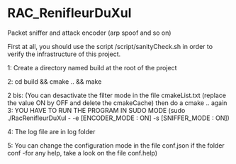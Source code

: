 # RAC_RenifleurDuXul

Packet sniffer and attack encoder (arp spoof and so on)

First at all, you should use the script /script/sanityCheck.sh in order to verify the infrastructure of this project.

1: Create a directory named build at the root of the project

2: cd build && cmake .. && make

2 bis: (You can desactivate the filter mode in the file cmakeList.txt (replace the value ON by OFF and delete the cmakeCache) then do a cmake ..
again
3: YOU HAVE TO RUN THE PROGRAM IN SUDO MODE (sudo ./RacRenifleurDuXul - -e [ENCODER_MODE : ON] -s [SNIFFER_MODE : ON])

4: The log file are in log folder

5: You can change the configuration mode in the file conf.json if the folder conf -for any help, take a look on the file conf.help)


